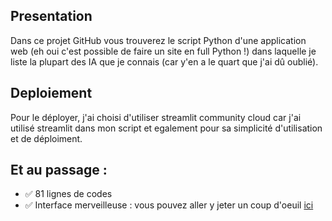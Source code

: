 Presentation
---
Dans ce projet GitHub vous trouverez le script Python d'une application web (eh oui c'est possible de faire un site en full Python !) dans laquelle je liste la plupart des IA que je connais (car y'en a le quart que j'ai dû oublié).

Deploiement
---
Pour le déployer, j'ai choisi d'utiliser streamlit community cloud car j'ai utilisé streamlit dans mon script et egalement pour sa simplicité d'utilisation et de déploiment.

Et au passage :
---
- ✅ 81 lignes de codes
- ✅ Interface merveilleuse : vous pouvez aller y jeter un coup d'oeuil [ici](favourite-ai.streamlit.app)

